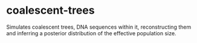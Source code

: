 # coalescent-trees
Simulates coalescent trees, DNA sequences within it, reconstructing them and inferring a posterior distribution of the effective population size.
